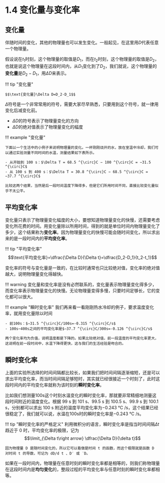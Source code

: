 # 1.4 变化量与变化率

## 变化量

伴随时间的变化，其他的物理量也可以发生变化。一般起见，在这里用$D$代表任意一个物理量。

假设说在$t_1$时刻，这个物理量的取值是$D_1$，而在$t_2$时刻，这个物理量的取值是$D_2$，也就是说这个物理量在这段时间内，从$D_1$变化到了$D_2$，我们就说，这个物理量的**变化量**是$D_2-D_1$，用$\Delta D$来表示。

!!! tip "变化量"

    $$\text{变化量}\Delta D=D_2-D_1$$

$\Delta$符号是一个非常常用的符号，需要大家尽早熟悉，只要用到这个符号，就一律用变化后减变化前。

- $\Delta D$的符号表示了物理量变化的方向
- $\Delta D$的绝对值表示了物理量变化的幅度

!!! example "变化量"

    下面以一个生活中的小例子来说明物理量的变化。一杯刚刚烧开的水，放在室温中冷却，我们可以通过实验测量不同时间的水温，测量结果如下表所示。

    - 从开始到 100 s：$\Delta T = 68.5 ^{\circ}C − 100 ^{\circ}C = −31.5 ^{\circ}C$
    - 从 100 s 到 400 s：$\Delta T = 30.8 ^{\circ}C − 68.5 ^{\circ}C = −37.7 ^{\circ}C$

    比较这两个结果，当然是后一段时间温度下降得多，但是它们所用时间不同，直接比较变化量似乎不太公平。

## 平均变化率

变化量只表示了物理量变化幅度的大小，要想知道物理量变化的快慢，还需要考虑变化所花费的时间。用变化量除以所用时间，得到的就是单位时间内物理量变化了多少，这个结果称为**变化率**。因为物理量变化的快慢可能会随时间变化，所以求出来的是一段时间内的**平均变化率**。

!!! tip "平均变化率"
    $$\text{平均变化率}=\dfrac{\Delta D}{\Delta t}=\dfrac{D_2-D_1}{t_2-t_1}$$

变化率的符号与变化量是一致的，在比较时通常也只比较绝对值，变化率的绝对值越大，说明物理量变化得越快。

!!! warning
    变化量和变化率是没有必然联系的，变化量表示物理量变化得多少，而变化率表示物理量变化的快慢。无论物理量变得多慢，只要时间足够长，它的变化都可以很大。

!!! example "瞬时变化率"
    我们再来看一看刚刚热水冷却的例子，要求温度变化率，就用变化量除以时间

    - 前100s：$−31.5 ^{\circ}C/100s=-0.315 ^{\circ}C/s$
    - 100s~400s之间的平均变化率是$−37.7 ^{\circ}C/300s=-0.126 ^{\circ}C/s$

    两个变化率均为负值，说明温度都是下降的。如果比较绝对值，前一段温度的平均变化率更大，这说明在前一段时间中，水温下降得更快，这与我们的生活经验是吻合的。

## 瞬时变化率

上面的实验所选择的时间间隔都比较长，如果我们把时间间隔逐渐缩短，还是可以求出平均变化率，而当时间间隔足够短时，其实就已经很接近一个时刻了，此时这段时间内的平均变化率就称为该时刻的**瞬时变化率**。

比如我们想测量100s这个时刻水温变化的瞬时变化率，那就要非常精细地测量这段时间附近的温度变化。根据 99 s 到 101 s、99.5 s 到 100.5 s、99.9 s 到 100.1 s，分别都可以求出 100 s 附近的温度平均变化率为−0.243 °C /s，这个结果已经很稳定了，我们就可以说，水温在100s时的瞬时变化率是−0.243 °C /s。

!!! tip "瞬时变化率的严格定义"
    利用微积分的语言，瞬时变化率是指当时间间隔$\Delta t$趋近于 0 时，平均变化率的极限，记为 
    $$\limit_{\Delta t\right arrow} \dfrac{\Delta D}{\delta t}$$

    因为物理量 D 是随时间变化的，所以它可以看做是时间 t 的函数，而这个极限就是函数 D 对时间 t 的导数，可记为 dD/d t 、D′ 或 ˙D。

如果在一段时间内，物理量在任意时刻的瞬时变化率都是相等的，则我们称物理量在这段时间内是**均匀变化**的，整段过程的平均变化率与任意时刻的瞬时变化率都相等。